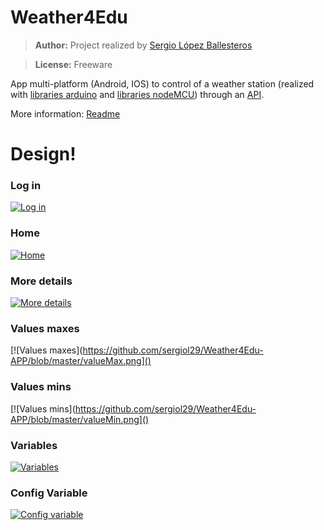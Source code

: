# Weather4Edu

> **Author:** Project realized by [Sergio López Ballesteros](https://es.linkedin.com/in/sergio-lopez-ballesteros)

> **License:** Freeware

App multi-platform (Android, IOS) to control of a weather station (realized with [libraries arduino](https://github.com/sergiol29/Weather4Edu-LibraryArduino) and [libraries nodeMCU](https://github.com/sergiol29/Weather4Edu-LibraryNodeMCU)) through an [API](https://github.com/sergiol29/Weather4Edu-API).

More information: [Readme](https://www.dropbox.com/s/3rq8tigxswahos0/Memoria_TFG.pdf)

# Design!
### Log in
[![Log in](https://github.com/sergiol29/Weather4Edu-APP/blob/master/LogIn.png)]()

### Home
[![Home](https://github.com/sergiol29/Weather4Edu-APP/blob/master/Home.png)]()

### More details
[![More details](https://github.com/sergiol29/Weather4Edu-APP/blob/master/moreDetails.png)]()

### Values maxes
[![Values maxes](https://github.com/sergiol29/Weather4Edu-APP/blob/master/valueMax.png]()

### Values mins
[![Values mins](https://github.com/sergiol29/Weather4Edu-APP/blob/master/valueMin.png]()

### Variables
[![Variables](https://github.com/sergiol29/Weather4Edu-APP/blob/master/Variables.png)]()

### Config Variable
[![Config variable](https://github.com/sergiol29/Weather4Edu-APP/blob/master/configVariable.png)]()
